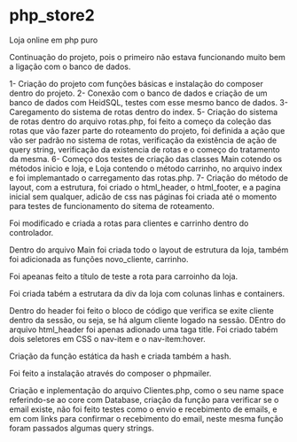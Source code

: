 # php_store2

 Loja online em php puro

 Continuação do projeto, pois o primeiro não estava funcionando muito bem a ligação com o banco de dados.

 1- Criação do projeto com funções básicas e instalação do composer dentro do projeto.
 2- Conexão com o banco de dados e criação de um banco de dados com HeidSQL, testes com esse mesmo banco de dados.
 3- Caregamento do sistema de rotas dentro do index.
 5- Criação do sistema de rotas dentro do arquivo rotas.php, foi feito a começo da coleção das rotas que vão fazer parte do roteamento do projeto, foi definida a ação que vão ser padrão no sistema de rotas, verificação da existência de ação de query string, verificação da existencia de rotas e o começo do tratamento da mesma.
 6- Começo dos testes de criação das classes Main cotendo os métodos inicio e loja, e Loja contendo o método carrinho, no arquivo index e  foi implemantado o carregamento das rotas.php.
 7- Criação do método de layout, com a estrutura, foi criado o html_header, o html_footer, e a pagina inicial sem qualquer, adicão de css nas páginas foi criada até o momento para testes de funcionamento do sitema de roteamento.

 Foi modificado e criada a rotas para clientes e carrinho dentro do controlador.
 
 Dentro do arquivo Main foi criada todo o layout de estrutura da loja, também foi adicionada as funções novo_cliente, carrinho.

Foi apeanas feito a título de teste a rota para carroinho da loja.

Foi criada tabém a estrutara da div da loja com colunas linhas e containers.

Dentro do header foi feito o bloco de código que verifica se exite cliente dentro da sessão, ou seja, se há algum cliente logado na sessão. DEntro do arquivo html_header foi apenas adionado uma taga title.
 Foi criado tabém dois seletores em CSS o nav-item e o nav-item:hover.

Criação da função estática da hash e criada também a hash.

Foi feito a instalação através do composer o phpmailer. 

Criação e inplementação do arquivo Clientes.php, como o seu name space referindo-se ao core com Database, criação da função para verificar se o email existe, não foi feito testes como o envio e recebimento  de emails, e em com links para confirmar o recebimento do email, neste mesma função foram passados algumas query strings. 